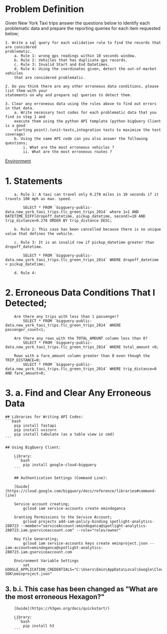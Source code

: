 # Problem Definition

Given New York Taxi trips answer the questions below to identify each problematic data and
prepare the reporting queries for each item requested below;

	1. Write a sql query for each validation rule to find the records that are considered
	problematic.
		a. Rule 1: wrong gps readings within 10 seconds window. 
		b. Rule 2: Vehicles that has duplicate gps records.
		c. Rule 3: Invalid Start and End Datetimes.
		d. Rule 4: Using the coordinates given, detect the out-of-market vehicles 
		that are considered problematic.
		
	2. Do you think there are any other erroneous data conditions, please list them with your
	statements on why and prepare sql queries to detect them.

	3. Clear any erroneous data using the rules above to find out errors in that data.
		a. Write necessary test codes for each problematic data that you find in step 1 and
		execute them using the python API template (python bigQuery Client is a good
		starting point).(unit-tests,integration tests to maximize the test coverage)
		b. Using the same API code can you also answer the following questions;
			i. What are the most erroneous vehicles ?
			ii. What are the most erroneous routes ?
			
			
[Environment](https://console.cloud.google.com/bigquery?project=ml-workshop-195114&folder&organizationId&p=bigquery-public-data&d=new_york_taxi_trips&t=tlc_green_trips_2014&page=table)

# 1. Statements						

		a. Rule 1: A taxi can travel only 0.278 miles in 10 seconds if it travels 100 mph as max. speed.
		
			SELECT * FROM `bigquery-public-data.new_york_taxi_trips.tlc_green_trips_2014` where 1=1 AND DATETIME_DIFF(dropoff_datetime, pickup_datetime, second)=10 AND trip_distance>0.278 ORDER BY trip_distance DESC;
		
		b. Rule 2: This case has been cancelled because there is no unique value that defines the vehicle. 
		
		c. Rule 3: It is an invalid row if pickup_datetime greater than dropoff_datetime.
			
			SELECT * FROM `bigquery-public-data.new_york_taxi_trips.tlc_green_trips_2014` WHERE dropoff_datetime < pickup_datetime;
			
		d. Rule 4: 
		
		
		
		
# 2. Erroneous Data Conditions That I Detected;	


		Are there any trips with less than 1 passenger?
			SELECT * FROM `bigquery-public-data.new_york_taxi_trips.tlc_green_trips_2014` WHERE passenger_count<1;
		
		Are there any rows with the TOTAL_AMOUNT column less than 0? 
			SELECT * FROM `bigquery-public-data.new_york_taxi_trips.tlc_green_trips_2014` WHERE total_amount <0;
		
		Rows with a fare_amount column greater than 0 even though the TRIP_DISTANCE=0;
			SELECT * FROM `bigquery-public-data.new_york_taxi_trips.tlc_green_trips_2014` WHERE trip_distance=0 AND fare_amount>0;
			
			
			
# 3. a. Find and Clear Any Erroneous Data

	## Libraries for Writing API Codes: 
	```bash
		pip install fastapi
		pip install uvicorn
		pip install tabulate (as a table view in cmd)
	```	

	## Using BigQuery Client:

		Library:
		```bash
			pip install google-cloud-bigquery
		```	
		
		## Authentication Settings (Command Line):
		
		[Guide](https://cloud.google.com/bigquery/docs/reference/libraries#command-line)

		Service account creating;
			gcloud iam service-accounts create emindoganca

		Granting Permissions to the Service Account;
			gcloud projects add-iam-policy-binding spotlight-analytics-280723 --member="serviceAccount:emindoganca@spotlight-analytics-280723.iam.gserviceaccount.com" --role="roles/owner"
			
		Key File Generating;
			gcloud iam service-accounts keys create eminproject.json --iam-account=emindoganca@spotlight-analytics-280723.iam.gserviceaccount.com

		Environment Variable Settings
			set GOOGLE_APPLICATION_CREDENTIALS="C:\Users\Emin\AppData\Local\Google\Cloud SDK\eminproject.json"

## 3. b.i. This case has been changed as "What are the most erroneous Hexagon?"

		[Guide](https://h3geo.org/docs/quickstart/)
		
		Library:
		```bash
			pip install h3
		```
